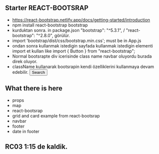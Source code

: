 ## Starter  REACT-BOOTSRAP
- https://react-bootstrap.netlify.app/docs/getting-started/introduction
- npm install react-bootstrap bootstrap
- kurduktan sonra. in package.json "bootstrap": "^5.3.1",   /  "react-bootstrap": "^2.8.0",  görülür.
- import 'bootstrap/dist/css/bootstrap.min.css'; must be in App.js
- ondan sonra kullanmak istedigin sayfada kullanmak istedigin elementi import et kullan like import { Button } from "react-bootstrap";
- Normal bootsrapte div icerisinde class name navbar oluyordu burada direk <Navbar> oluyor.
- className kullanarak bootsrapin kendi özelliklerini kullanmaya devam edebilir. <Button className="bg-success">Search </Button>

## What there is here

- props
- map
- react-bootsrap
- grid and card example from react-bootsrap
- navbar
- footer
- date in footer


## RC03 1:15 de kaldik. 





